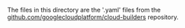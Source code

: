 The files in this directory are the '.yaml' files from the [github.com/googlecloudplatform/cloud-builders](https://github.com/googlecloudplatform/cloud-builders) repository.
